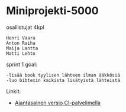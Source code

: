 # Miniprojekti-5000

osallistujat 4kpl

	Henri Vaara
	Anton Raiha
	Maija Lantta
	Matti Lehto


sprint 1 goal:

	-lisää book tyylisen lähteen ilman ääkkösiä
	-luo bibtexin kaikista lisätyistä lähteistä


Linkit:
* [Ajantasainen versio CI-palvelimella](http://ohtu.jamo.io/view/s2015-ohtu-miniprojektit/job/Miniprojekti-5000/)
